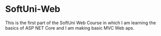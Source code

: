 # SoftUni-Web

This is the first part of the SoftUni Web Course in which I am learning the basics of ASP NET Core and I  am making basic MVC Web aps.
